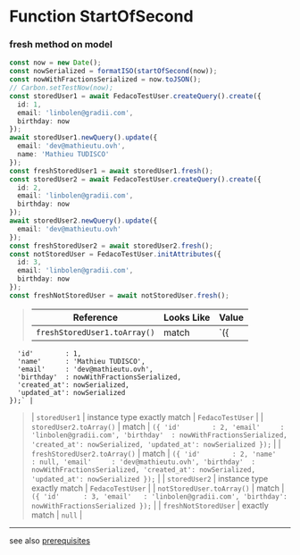 # Function StartOfSecond
### fresh method on model

```typescript
const now = new Date();
const nowSerialized = formatISO(startOfSecond(now));
const nowWithFractionsSerialized = now.toJSON();
// Carbon.setTestNow(now);
const storedUser1 = await FedacoTestUser.createQuery().create({
  id: 1,
  email: 'linbolen@gradii.com',
  birthday: now
});
await storedUser1.newQuery().update({
  email: 'dev@mathieutu.ovh',
  name: 'Mathieu TUDISCO'
});
const freshStoredUser1 = await storedUser1.fresh();
const storedUser2 = await FedacoTestUser.createQuery().create({
  id: 2,
  email: 'linbolen@gradii.com',
  birthday: now
});
await storedUser2.newQuery().update({
  email: 'dev@mathieutu.ovh'
});
const freshStoredUser2 = await storedUser2.fresh();
const notStoredUser = FedacoTestUser.initAttributes({
  id: 3,
  email: 'linbolen@gradii.com',
  birthday: now
});
const freshNotStoredUser = await notStoredUser.fresh();
```


> | Reference | Looks Like | Value |
> | ------ | ----- | ----- |
> | `freshStoredUser1.toArray()` | match | `({
      'id'        : 1,
      'name'      : 'Mathieu TUDISCO',
      'email'     : 'dev@mathieutu.ovh',
      'birthday'  : nowWithFractionsSerialized,
      'created_at': nowSerialized,
      'updated_at': nowSerialized
    });` |
> | `storedUser1` | instance type exactly match | `FedacoTestUser` |
> | `storedUser2.toArray()` | match | `({
      'id'        : 2,
      'email'     : 'linbolen@gradii.com',
      'birthday'  : nowWithFractionsSerialized,
      'created_at': nowSerialized,
      'updated_at': nowSerialized
    });` |
> | `freshStoredUser2.toArray()` | match | `({
      'id'        : 2,
      'name'      : null,
      'email'     : 'dev@mathieutu.ovh',
      'birthday'  : nowWithFractionsSerialized,
      'created_at': nowSerialized,
      'updated_at': nowSerialized
    });` |
> | `storedUser2` | instance type exactly match | `FedacoTestUser` |
> | `notStoredUser.toArray()` | match | `({
      'id'      : 3,
      'email'   : 'linbolen@gradii.com',
      'birthday': nowWithFractionsSerialized
    });` |
> | `freshNotStoredUser` | exactly match | `null` |


----
see also [prerequisites](./../database-fedaco-integration/prerequisite)
